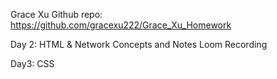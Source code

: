 Grace Xu
Github repo:
https://github.com/gracexu222/Grace_Xu_Homework

Day 2: HTML & Network
Concepts and Notes
Loom Recording

Day3: CSS
